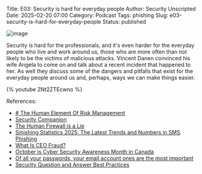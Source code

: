 Title: E03: Security is hard for everyday people
Author: Security Unscripted
Date: 2025-02-20 07:00
Category: Podcast
Tags: phishing
Slug: e03-security-is-hard-for-everyday-people
Status: published

![image]({static}/covers/e03.png)

Security is hard for the professionals, and it's even harder for the everyday people who live and work around us, those who are more often than not likely to be the victims of malicious attacks.  Vincent Danen convinced his wife Angela to come on and talk about a recent incident that happened to her.  As well they discuss some of the dangers and pitfalls that exist for the everyday people around us and, perhaps, ways we can make things easier.

{% youtube 2Nt2ZTEcwno %}

References:

* [# The Human Element Of Risk Management](https://www.forbes.com/councils/forbestechcouncil/2025/02/06/the-human-element-of-risk-management/)
* [Security Companion](https://security-companion.net/en/)
* [The Human Firewall is a Lie](https://www.anitian.com/human-firewall-lie/)
* [Smishing Statistics 2025: The Latest Trends and Numbers in SMS Phishing](https://keepnetlabs.com/blog/smishing-statistics-the-latest-trends-and-numbers-in-sms-phishing)
* [What Is CEO Fraud?](https://www.proofpoint.com/au/threat-reference/ceo-fraud)
* [October is Cyber Security Awareness Month in Canada](https://www.getcybersafe.gc.ca/en/cyber-security-awareness-month)
* [Of all your passwords, your email account ones are the most important](https://www.getsafeonline.org/personal/blog-item/of-all-your-passwords-your-email-account-ones-are-the-most-important/)
* [Security Question and Answer Best Practices](https://www.keepersecurity.com/blog/2024/05/17/security-question-and-answer-best-practices/)
